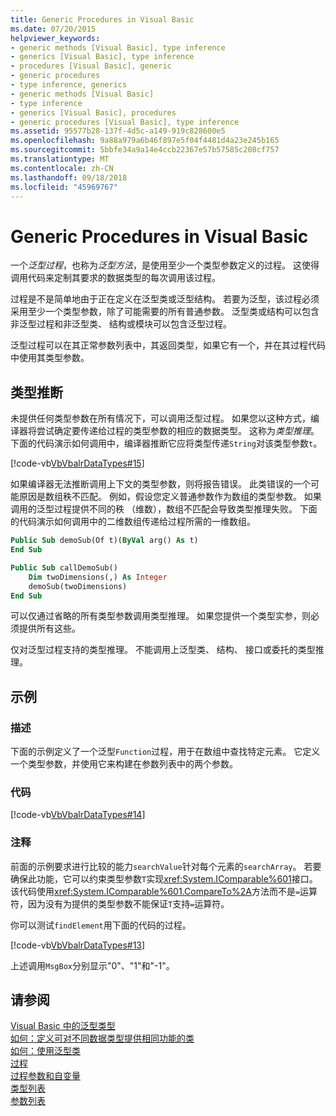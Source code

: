 ```yaml
---
title: Generic Procedures in Visual Basic
ms.date: 07/20/2015
helpviewer_keywords:
- generic methods [Visual Basic], type inference
- generics [Visual Basic], type inference
- procedures [Visual Basic], generic
- generic procedures
- type inference, generics
- generic methods [Visual Basic]
- type inference
- generics [Visual Basic], procedures
- generic procedures [Visual Basic], type inference
ms.assetid: 95577b28-137f-4d5c-a149-919c828600e5
ms.openlocfilehash: 9a88a979a6b46f897e5f04f4481d4a23e245b165
ms.sourcegitcommit: 5bbfe34a9a14e4ccb22367e57b57585c208cf757
ms.translationtype: MT
ms.contentlocale: zh-CN
ms.lasthandoff: 09/18/2018
ms.locfileid: "45969767"
---
```

# <a name="generic-procedures-in-visual-basic"></a>Generic Procedures in Visual Basic
一个*泛型过程*，也称为*泛型方法*，是使用至少一个类型参数定义的过程。 这使得调用代码来定制其要求的数据类型的每次调用该过程。  
  
 过程是不是简单地由于正在定义在泛型类或泛型结构。 若要为泛型，该过程必须采用至少一个类型参数，除了可能需要的所有普通参数。 泛型类或结构可以包含非泛型过程和非泛型类、 结构或模块可以包含泛型过程。  
  
 泛型过程可以在其正常参数列表中，其返回类型，如果它有一个，并在其过程代码中使用其类型参数。  
  
## <a name="type-inference"></a>类型推断  
 未提供任何类型参数在所有情况下，可以调用泛型过程。 如果您以这种方式，编译器将尝试确定要传递给过程的类型参数的相应的数据类型。 这称为*类型推理*。 下面的代码演示如何调用中，编译器推断它应将类型传递`String`对该类型参数`t`。  
  
 [!code-vb[VbVbalrDataTypes#15](../../../../visual-basic/language-reference/data-types/codesnippet/VisualBasic/generic-procedures_1.vb)]  
  
 如果编译器无法推断调用上下文的类型参数，则将报告错误。 此类错误的一个可能原因是数组秩不匹配。 例如，假设您定义普通参数作为数组的类型参数。 如果调用的泛型过程提供不同的秩 （维数），数组不匹配会导致类型推理失败。 下面的代码演示如何调用中的二维数组传递给过程所需的一维数组。  
  
```vb  
Public Sub demoSub(Of t)(ByVal arg() As t)
End Sub

Public Sub callDemoSub()
    Dim twoDimensions(,) As Integer
    demoSub(twoDimensions)
End Sub
```
  
 可以仅通过省略的所有类型参数调用类型推理。 如果您提供一个类型实参，则必须提供所有这些。  
  
 仅对泛型过程支持的类型推理。 不能调用上泛型类、 结构、 接口或委托的类型推理。  
  
## <a name="example"></a>示例  
  
### <a name="description"></a>描述  
 下面的示例定义了一个泛型`Function`过程，用于在数组中查找特定元素。 它定义一个类型参数，并使用它来构建在参数列表中的两个参数。  
  
### <a name="code"></a>代码  
 [!code-vb[VbVbalrDataTypes#14](../../../../visual-basic/language-reference/data-types/codesnippet/VisualBasic/generic-procedures_2.vb)]  
  
### <a name="comments"></a>注释  
 前面的示例要求进行比较的能力`searchValue`针对每个元素的`searchArray`。 若要确保此功能，它可以约束类型参数`T`实现<xref:System.IComparable%601>接口。 该代码使用<xref:System.IComparable%601.CompareTo%2A>方法而不是`=`运算符，因为没有为提供的类型参数不能保证`T`支持`=`运算符。  
  
 你可以测试`findElement`用下面的代码的过程。  
  
 [!code-vb[VbVbalrDataTypes#13](../../../../visual-basic/language-reference/data-types/codesnippet/VisualBasic/generic-procedures_3.vb)]  
  
 上述调用`MsgBox`分别显示"0"、"1"和"-1"。  
  
## <a name="see-also"></a>请参阅  
 [Visual Basic 中的泛型类型](../../../../visual-basic/programming-guide/language-features/data-types/generic-types.md)  
 [如何：定义可对不同数据类型提供相同功能的类](../../../../visual-basic/programming-guide/language-features/data-types/how-to-define-a-class-that-can-provide-identical-functionality.md)  
 [如何：使用泛型类](../../../../visual-basic/programming-guide/language-features/data-types/how-to-use-a-generic-class.md)  
 [过程](../../../../visual-basic/programming-guide/language-features/procedures/index.md)  
 [过程参数和自变量](../../../../visual-basic/programming-guide/language-features/procedures/procedure-parameters-and-arguments.md)  
 [类型列表](../../../../visual-basic/language-reference/statements/type-list.md)  
 [参数列表](../../../../visual-basic/language-reference/statements/parameter-list.md)
